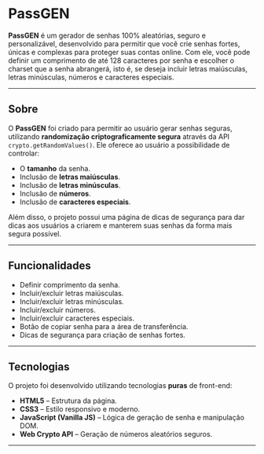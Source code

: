 # PassGEN

**PassGEN** é um gerador de senhas 100% aleatórias, seguro e personalizável, desenvolvido para permitir que você crie senhas fortes, únicas e complexas para proteger suas contas online. Com ele, você pode definir um comprimento de até 128 caracteres por senha e escolher o charset que a senha abrangerá, isto é, se deseja incluir letras maiúsculas, letras minúsculas, números e caracteres especiais.  

---

## Sobre

O **PassGEN** foi criado para permitir ao usuário gerar senhas seguras, utilizando **randomização criptograficamente segura** através da API `crypto.getRandomValues()`. Ele oferece ao usuário a possibilidade de controlar:

- O **tamanho** da senha.
- Inclusão de **letras maiúsculas**.
- Inclusão de **letras minúsculas**.
- Inclusão de **números**.
- Inclusão de **caracteres especiais**.

Além disso, o projeto possui uma página de dicas de segurança para dar dicas aos usuários a criarem e manterem suas senhas da forma mais segura possível.

---

## Funcionalidades

- Definir comprimento da senha.
- Incluir/excluir letras maiúsculas.
- Incluir/excluir letras minúsculas.
- Incluir/excluir números.
- Incluir/excluir caracteres especiais.
- Botão de copiar senha para a área de transferência.
- Dicas de segurança para criação de senhas fortes.

---

## Tecnologias

O projeto foi desenvolvido utilizando tecnologias **puras** de front-end:

- **HTML5** – Estrutura da página.
- **CSS3** – Estilo responsivo e moderno.
- **JavaScript (Vanilla JS)** – Lógica de geração de senha e manipulação DOM.
- **Web Crypto API** – Geração de números aleatórios seguros.

---
